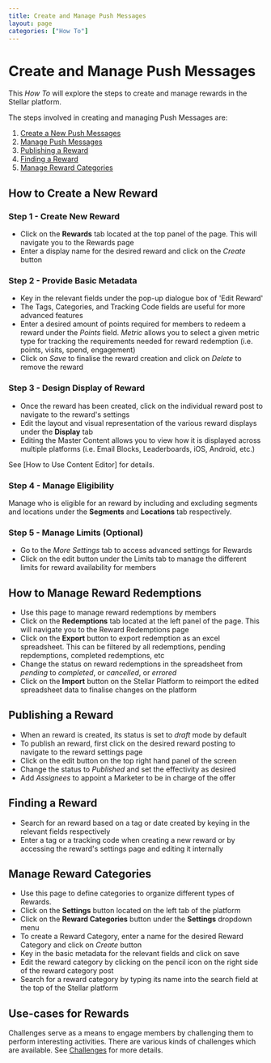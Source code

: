 ```yaml
---
title: Create and Manage Push Messages
layout: page
categories: ["How To"]
---
```

# Create and Manage Push Messages

This *How To* will explore the steps to create and manage rewards in the Stellar platform. 

The steps involved in creating and managing Push Messages are:

1. [Create a New Push Messages](#new)
2. [Manage Push Messages](#manage)
3. [Publishing a Reward](#publish)
4. [Finding a Reward](#find)
5. [Manage Reward Categories](#categories)

## <a name="new"></a>How to Create a New Reward
### Step 1 - Create New Reward
* Click on the **Rewards** tab located at the top panel of the page. This will navigate you to the Rewards page
* Enter a display name for the desired reward and click on the *Create* button

### Step 2 - Provide Basic Metadata
* Key in the relevant fields under the pop-up dialogue box of 'Edit Reward'
* The Tags, Categories, and Tracking Code fields are useful for more advanced features
* Enter a desired amount of points required for members to redeem a reward under the *Points* field. *Metric* allows you to select a given metric type for tracking the requirements needed for reward redemption (i.e. points, visits, spend, engagement)
* Click on *Save* to finalise the reward creation and click on *Delete* to remove the reward

### Step 3 - Design Display of Reward
* Once the reward has been created, click on the individual reward post to navigate to the reward's settings
* Edit the layout and visual representation of the various reward displays under the **Display** tab
* Editing the Master Content allows you to view how it is displayed across multiple platforms (i.e. Email Blocks, Leaderboards, iOS, Android, etc.)

See [How to Use Content Editor] for details.

### Step 4 - Manage Eligibility
Manage who is eligible for an reward by including and excluding segments and locations under the **Segments** and **Locations** tab respectively.

### Step 5 - Manage Limits (Optional)
* Go to the *More Settings* tab to access advanced settings for Rewards
* Click on the edit button under the Limits tab to manage the different limits for reward availability for members


## <a name="manage"></a>How to Manage Reward Redemptions 
* Use this page to manage reward redemptions by members 
* Click on the **Redemptions** tab located at the left panel of the page. This will navigate you to the Reward Redemptions page
* Click on the **Export** button to export redemption as an excel spreadsheet. This can be filtered by all redemptions, pending repdemptions, completed redemptions, etc
* Change the status on reward redemptions in the spreadsheet from *pending* to *completed*, or *cancelled*, or *errored*
* Click on the **Import** button on the Stellar Platform to reimport the edited spreadsheet data to finalise changes on the platform


## <a name="publish"></a>Publishing a Reward
* When an reward is created, its status is set to *draft* mode by default
* To publish an reward, first click on the desired reward posting to navigate to the reward settings page
* Click on the edit button on the top right hand panel of the screen
* Change the status to *Published* and set the effectivity as desired
* Add *Assignees* to appoint a Marketer to be in charge of the offer 


## <a name="find"></a>Finding a Reward
* Search for an reward based on a tag or date created by keying in the relevant fields respectively
* Enter a tag or a tracking code when creating a new reward or by accessing the reward's settings page and editing it internally


## <a name="categories"></a>Manage Reward Categories
* Use this page to define categories to organize different types of Rewards.
* Click on the **Settings** button located on the left tab of the platform
* Click on the **Reward Categories** button under the **Settings** dropdown menu
* To create a Reward Category, enter a name for the desired Reward Category and click on *Create* button
* Key in the basic metadata for the relevant fields and click on save
* Edit the reward category by clicking on the pencil icon on the right side of the reward category post
* Search for a reward category by typing its name into the search field at the top of the Stellar platform


## Use-cases for Rewards
Challenges serve as a means to engage members by challenging them to perform interesting activities. There are various kinds of challenges which are available. See [Challenges](./concepts/challenges) for more details.
